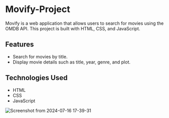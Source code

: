 # Movify-Project
Movify is a web application that allows users to search for movies using the OMDB API. This project is built with HTML, CSS, and JavaScript.

## Features

- Search for movies by title.
- Display movie details such as title, year, genre, and plot.

## Technologies Used

- HTML
- CSS
- JavaScript


![Screenshot from 2024-07-16 17-39-31](https://github.com/user-attachments/assets/59eb1b61-b990-4aea-8f31-ab29f3131c4b)

